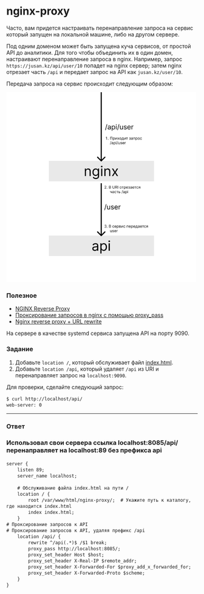 # nginx-proxy

Часто, вам придется настраивать перенаправление запроса на сервис который
запущен на локальной машине, либо на другом сервере.

Под одним доменом может быть запущена куча сервисов, от простой API до аналитики.
Для того чтобы объединить их в один домен, настраивают перенаправление запроса в
nginx. Например, запрос `https://jusan.kz/api/user/10` попадет на nginx сервер;
затем nginx отрезает часть `/api` и передает запрос на API как `jusan.kz/user/10`.

Передача запроса на сервис происходит следующим образом:

<img src="api.png" alt="api" width="500"/>

### Полезное

- [NGINX Reverse Proxy](https://docs.nginx.com/nginx/admin-guide/web-server/reverse-proxy/)
- [Проксирование запросов в nginx с помощью proxy_pass](https://serveradmin.ru/nginx-proxy_pass/)
- [Nginx reverse proxy + URL rewrite](https://serverfault.com/questions/379675/nginx-reverse-proxy-url-rewrite)

На сервере в качестве systemd сервиса запущена API на порту 9090.

### Задание

1. Добавьте `location /`, который обслуживает файл [index.html](https://stepik.org/media/attachments/lesson/686238/index.html).
2. Добавьте `location /api`, который удаляет `/api` из URI и перенаправляет запрос на `localhost:9090`.

Для проверки, сделайте следующий запрос:

```bash
$ curl http://localhost/api/
web-server: 0
```

---

### Ответ
### Использовал свои сервера ссылка localhost:8085/api/ перенаправляет на localhost:89 без префикса api
```
server {
    listen 89;
    server_name localhost;

    # Обслуживание файла index.html на пути /
    location / {
        root /var/www/html/nginx-proxy/;  # Укажите путь к каталогу, где находится index.html
        index index.html;
    }
# Проксирование запросов к API
# Проксирование запросов к API, удаляя префикс /api
    location /api/ {
        rewrite ^/api(.*)$ /$1 break;
        proxy_pass http://localhost:8085/;
        proxy_set_header Host $host;
        proxy_set_header X-Real-IP $remote_addr;
        proxy_set_header X-Forwarded-For $proxy_add_x_forwarded_for;
        proxy_set_header X-Forwarded-Proto $scheme;
    }
}
```
